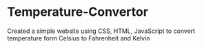 # Temperature-Convertor
Created a simple website using CSS, HTML, JavaScript to convert temperature form Celsius to Fahrenheit and Kelvin
